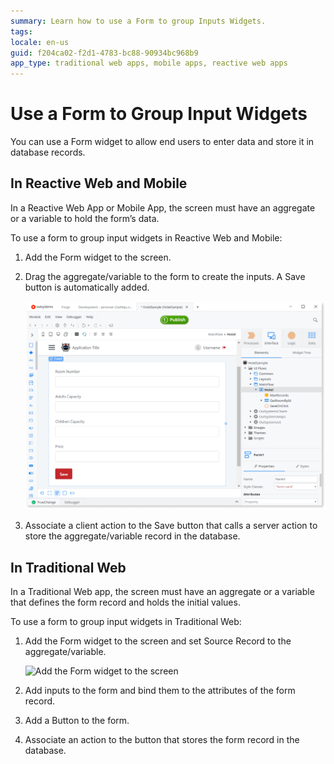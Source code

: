 ```yaml
---
summary: Learn how to use a Form to group Inputs Widgets.
tags:
locale: en-us
guid: f204ca02-f2d1-4783-bc88-90934bc968b9
app_type: traditional web apps, mobile apps, reactive web apps
---
```


# Use a Form to Group Input Widgets

You can use a Form widget to allow end users to enter data and store it in database records.

## In Reactive Web and Mobile

In a Reactive Web App or Mobile App, the screen must have an aggregate or a variable to hold the form’s data.

To use a form to group input widgets in Reactive Web and Mobile:

1. Add the Form widget to the screen.

1. Drag the aggregate/variable to the form to create the inputs. A Save button is automatically added. 

    ![Drag the aggregate or variable to the form](images/form-use-mobile.png)

1. Associate a client action to the Save button that calls a server action to store the aggregate/variable record in the database. 

## In Traditional Web

In a Traditional Web app, the screen must have an aggregate or a variable that defines the form record and holds the initial values.

To use a form to group input widgets in Traditional Web:

1. Add the Form widget to the screen and set Source Record to the aggregate/variable.

    ![Add the Form widget to the screen](images/form-use-web.png) 

1. Add inputs to the form and bind them to the attributes of the form record.

1. Add a Button to the form.

1. Associate an action to the button that stores the form record in the database. 
